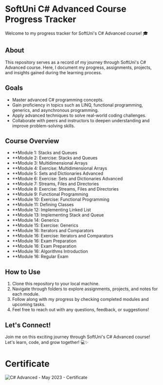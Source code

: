 # SoftUni C# Advanced Course Progress Tracker

Welcome to my progress tracker for SoftUni's C# Advanced course! 🎓

## About

This repository serves as a record of my journey through SoftUni's C# Advanced course. Here, I document my progress, assignments, projects, and insights gained during the learning process.

## Goals

- Master advanced C# programming concepts.
- Gain proficiency in topics such as LINQ, functional programming, generics, and asynchronous programming.
- Apply advanced techniques to solve real-world coding challenges.
- Collaborate with peers and instructors to deepen understanding and improve problem-solving skills.

## Course Overview

- **Module 1: Stacks and Queues
- **Module 2: Exercise: Stacks and Queues
- **Module 3: Multidimensional Arrays
- **Module 4: Exercise: Multidimensional Arrays
- **Module 5: Sets and Dictionaries Advanced
- **Module 6: Exercise: Sets and Dictionaries Advanced
- **Module 7: Streams, Files and Directories
- **Module 8: Exercise: Streams, Files and Directories
- **Module 9: Functional Programming
- **Module 10: Exercise: Functional Programming
- **Module 11: Defining Classes
- **Module 12: Implementing Linked List
- **Module 13: Implementing Stack and Queue
- **Module 14: Generics
- **Module 15: Exercise: Generics
- **Module 16: Iterators and Comparators
- **Module 16: Exercise: Iterators and Comparators
- **Module 16: Exam Preparation
- **Module 16: Exam Preparation
- **Module 16: Algorithms Introduction
- **Module 16: Regular Exam

## How to Use

1. Clone this repository to your local machine.
2. Navigate through folders to explore assignments, projects, and notes for each module.
3. Follow along with my progress by checking completed modules and upcoming tasks.
4. Feel free to reach out with any questions, feedback, or suggestions!

## Let's Connect!

Join me on this exciting journey through SoftUni's C# Advanced course! Let's learn, code, and grow together! 💻✨

# Certificate

![C# Advanced - May 2023 - Certificate](https://github.com/Mart0GD/CSharp-Advanced/assets/122825014/93bb01ae-c48e-4792-b201-c922095b0103)
